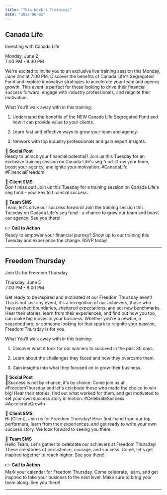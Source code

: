 ```yaml
---
title: "This Week's Trainings"
date: "2025-06-02"
---
```


## Canada Life

Investing with Canada Life

Monday, June 2  
7:00 PM - 8:30 PM


We're excited to invite you to an exclusive live training session this Monday, June 2nd at 7:00 PM. Discover the benefits of Canada Life's Segregated Fund and explore innovative strategies to accelerate your team and agency growth. This event is perfect for those looking to drive their financial success forward, engage with industry professionals, and reignite their motivation.

What You’ll walk away with in this training:

1. Understand the benefits of the NEW Canada Life Segregated Fund and how it can provide value to your clients.

2. Learn fast and effective ways to grow your team and agency.

3. Network with top industry professionals and gain expert insights.

📢 **Social Post**  
Ready to unlock your financial potential? Join us this Tuesday for an exclusive training session on Canada Life's seg fund. Grow your team, boost your agency, and ignite your motivation. #CanadaLife #FinancialFreedom

📨 **Client SMS**  
Don't miss out! Join us this Tuesday for a training session on Canada Life's seg fund - your key to financial success.

👥 **Team SMS**  
Team, let's drive our success forward! Join the training session this Tuesday on Canada Life's seg fund - a chance to grow our team and boost our agency. See you there!

👉 **Call to Action**  
Ready to empower your financial journey? Show up to our training this Tuesday and experience the change. RSVP today!

---

## Freedom Thursday

 Join Us for Freedom Thursday 

Thursday, June 5  
7:00 PM - 8:00 PM


 Get ready to be inspired and motivated at our Freedom Thursday event! This is not just any event, it's a recognition of our achievers, those who have pushed boundaries, shattered expectations, and set new benchmarks. Hear their stories, learn from their experiences, and find out how you too, can make big moves in your business. Whether you're a newbie, a seasoned pro, or someone looking for that spark to reignite your passion, Freedom Thursday is for you. 

What You’ll walk away with in this training:

1. Discover what it took for our winners to succeed in the past 30 days.

2. Learn about the challenges they faced and how they overcame them.

3. Gain insights into what they focused on to grow their business.

📢 **Social Post**  
 💫Success is not by chance, it's by choice. Come join us at #FreedomThursday and let's celebrate those who made the choice to win big! Hear their stories, find out what worked for them, and get motivated to set your own success story in motion. #CelebrateSuccess #AccelerateGrowth 

📨 **Client SMS**  
 Hi [Client], Join us for Freedom Thursday! Hear first-hand from our top performers, learn from their experiences, and get ready to write your own success story. We look forward to seeing you there. 

👥 **Team SMS**  
 Hello Team, Let's gather to celebrate our achievers at Freedom Thursday! These are stories of persistence, courage, and success. Come, let's get inspired together to reach higher. See you there! 

👉 **Call to Action**  
 Mark your calendar for Freedom Thursday. Come celebrate, learn, and get inspired to take your business to the next level. Make sure to bring your team along. See you there!

---

